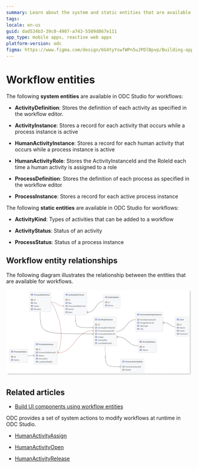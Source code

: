 ```yaml
---
summary: Learn about the system and static entities that are available in ODC Studio for workflows
tags:
locale: en-us
guid: dad534b3-39c0-4907-a743-5509d867e111
app_type: mobile apps, reactive web apps
platform-version: odc
figma: https://www.figma.com/design/6G4tyYswfWPn5uJPDlBpvp/Building-apps?node-id=6233-7
---
```


# Workflow entities

The following **system entities** are available in ODC Studio for workflows:


* **ActivityDefinition**: Stores the definition of each activity as specified in the workflow editor.

* **ActivityInstance**: Stores a record for each activity that occurs while a process instance is active

* **HumanActivityInstance**: Stores a record for each human activity that occurs while a process instance is active
  
* **HumanActivityRole**: Stores the ActivityInstanceId and the RoleId each time a human activity is assigned to a role

* **ProcessDefinition**: Stores the definition of each process as specified in the workflow editor

* **ProcessInstance**: Stores a record for each active process instance

The following **static entities** are available in ODC Studio for workflows:

* **ActivityKind**: Types of activities that can be added to a workflow

* **ActivityStatus**: Status of an activity 

* **ProcessStatus**: Status of a process instance 

## Workflow entity relationships 

The following diagram illustrates the relationship between the entities that are available for workflows. 
                                                                       
![Diagram illustrating the relationships between workflow entities](images/workflow-entities-odcs.png "Workflow entity relationships")

## Related articles

* [Build UI components using workflow entities](filter-workflows.md)

ODC provides a set of system actions to modify workflows at runtime in ODC Studio. 

* [HumanActivityAssign](../../reference/system-actions/workflows.md#humanactivityassign)

* [HumanActivityOpen](../../reference/system-actions/workflows.md#humanactivityopen)

* [HumanActivityRelease](../../reference/system-actions/workflows.md#humanactivityrelease)




